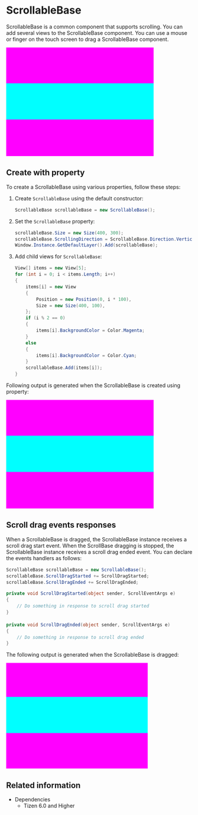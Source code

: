# ScrollableBase

ScrollableBase is a common component that supports scrolling. You can add several views to the ScrollableBase component.
You can use a mouse or finger on the touch screen to drag a ScrollableBase component.

![ScrollableBase](./media/ScrollableBase.png)

## Create with property

To create a ScrollableBase using various properties, follow these steps:

1. Create `ScrollableBase` using the default constructor:

    ```csharp
    ScrollableBase scrollableBase = new ScrollableBase();
    ```

2. Set the `ScrollableBase` property:

    ```csharp
    scrollableBase.Size = new Size(400, 300);
    scrollableBase.ScrollingDirection = ScrollableBase.Direction.Vertical;
    Window.Instance.GetDefaultLayer().Add(scrollableBase);
    ```

3. Add child views for `ScrollableBase`:

    ```csharp
    View[] items = new View[5];
    for (int i = 0; i < items.Length; i++)
    {
        items[i] = new View
        {
            Position = new Position(0, i * 100),
            Size = new Size(400, 100),
        };
        if (i % 2 == 0)
        {
            items[i].BackgroundColor = Color.Magenta;
        }
        else
        {
            items[i].BackgroundColor = Color.Cyan;
        }
        scrollableBase.Add(items[i]);
    }
    ```

Following output is generated when the ScrollableBase is created using property:

![ScrollableBaseProperty](./media/ScrollableBase.png)

## Scroll drag events responses

When a ScrollableBase is dragged, the ScrollableBase instance receives a scroll drag start event.
When the ScrollBase dragging is stopped, the ScrollableBase instance receives a scroll drag ended event.
You can declare the events handlers as follows:

```csharp
ScrollableBase scrollableBase = new ScrollableBase();
scrollableBase.ScrollDragStarted += ScrollDragStarted;
scrollableBase.ScrollDragEnded += ScrollDragEnded;
```

```csharp
private void ScrollDragStarted(object sender, ScrollEventArgs e)
{
    // Do something in response to scroll drag started
}

private void ScrollDragEnded(object sender, ScrollEventArgs e)
{
    // Do something in response to scroll drag ended
}
```

The following output is generated when the ScrollableBase is dragged:

![ScrollableBaseDrag](./media/ScrollableBase.gif)

## Related information

- Dependencies
  -   Tizen 6.0 and Higher
